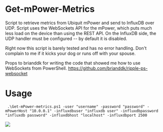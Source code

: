 # Get-mPower-Metrics
Script to retrieve metrics from Ubiquit mPower and send to InfluxDB over UDP. Script uses the WebSockets API for the mPower, which puts much less load on the device than using the REST API. On the InfluxDB side, the UDP handler must be configured -- by default it is disabled. 

Right now this script is barely tested and has no error handling. Don't complain to me if it kicks your dog or runs off with your spouse.

Props to brianddk for writing the code that showed me how to use WebSockets from PowerShell.  https://github.com/brianddk/ripple-ps-websocket

# Usage

     .\Get-mPower-metrics.ps1 -user "username" -password "password" -mPowerHost "10.0.0.1" -influxdbuser "influxdb user" -influxdbpassword "influxdb password" -influxdbhost "localhost" -influxdbport 2500


![](http://i.imgur.com/1TT14yJ.png)

